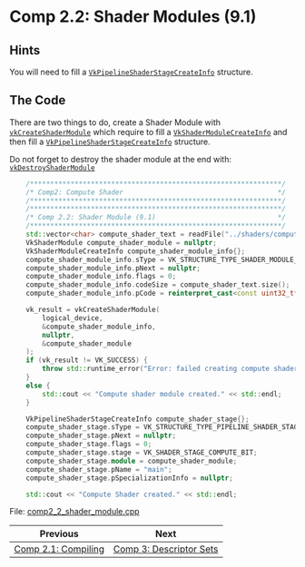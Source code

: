 # **Comp 2.2: Shader Modules (9.1)**
## **Hints**
You will need to fill a [`VkPipelineShaderStageCreateInfo`]() structure.

## **The Code**

There are two things to do, create a Shader Module with [`vkCreateShaderModule`](https://registry.khronos.org/vulkan/specs/1.3-extensions/html/chap9.html#vkCreateShaderModule) which require to fill a [`VkShaderModuleCreateInfo`](https://registry.khronos.org/vulkan/specs/1.3-extensions/html/chap9.html#VkShaderModuleCreateInfo) and then fill a [`VkPipelineShaderStageCreateInfo`](https://registry.khronos.org/vulkan/specs/1.3-extensions/html/chap10.html#VkPipelineShaderStageCreateInfo) structure.

Do not forget to destroy the shader module at the end with: [`vkDestroyShaderModule`](https://registry.khronos.org/vulkan/specs/1.3-extensions/html/chap10.html#VkPipelineShaderStageCreateInfo)

```C++
    /**************************************************************/
	/* Comp2: Compute Shader                                      */
	/**************************************************************/
	/**************************************************************/
	/* Comp 2.2: Shader Module (9.1)                              */
	/**************************************************************/
	std::vector<char> compute_shader_text = readFile("../shaders/compute.spv");
	VkShaderModule compute_shader_module = nullptr;
	VkShaderModuleCreateInfo compute_shader_module_info{};
	compute_shader_module_info.sType = VK_STRUCTURE_TYPE_SHADER_MODULE_CREATE_INFO;
	compute_shader_module_info.pNext = nullptr;
	compute_shader_module_info.flags = 0;
	compute_shader_module_info.codeSize = compute_shader_text.size();
	compute_shader_module_info.pCode = reinterpret_cast<const uint32_t*>(compute_shader_text.data());

	vk_result = vkCreateShaderModule(
		logical_device,
		&compute_shader_module_info,
		nullptr,
		&compute_shader_module
	);
	if (vk_result != VK_SUCCESS) {
		throw std::runtime_error("Error: failed creating compute shader module!");
	}
	else {
		std::cout << "Compute shader module created." << std::endl;
	}

	VkPipelineShaderStageCreateInfo compute_shader_stage{};
	compute_shader_stage.sType = VK_STRUCTURE_TYPE_PIPELINE_SHADER_STAGE_CREATE_INFO;
	compute_shader_stage.pNext = nullptr;
	compute_shader_stage.flags = 0;
	compute_shader_stage.stage = VK_SHADER_STAGE_COMPUTE_BIT;
	compute_shader_stage.module = compute_shader_module;
	compute_shader_stage.pName = "main";
	compute_shader_stage.pSpecializationInfo = nullptr;

	std::cout << "Compute Shader created." << std::endl;

```

File: [comp2_2_shader_module.cpp](../../Code/comp2_2_shader_module.cpp)

| Previous | Next |
|---|---|
| [Comp 2.1: Compiling](comp2_1_compiling.md) | [Comp 3: Descriptor Sets](comp3_descriptor_sets.md) |